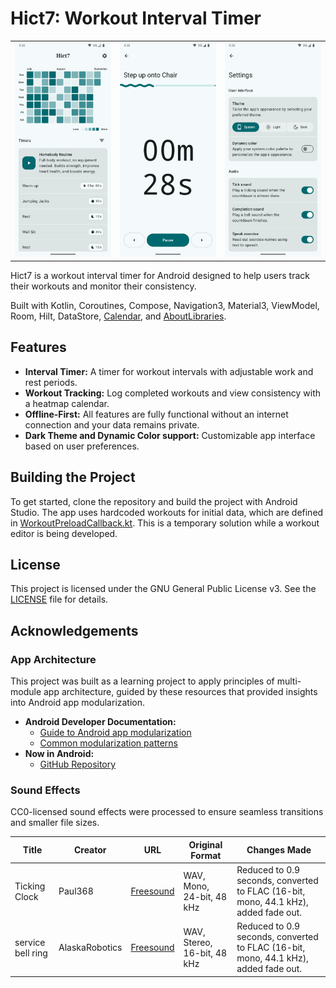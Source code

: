 # Hict7: Workout Interval Timer

<table>
  <tr>
    <td>
      <img src="screenshots/sc1.webp" alt="Home Screen" width="200">
    </td>
    <td>
      <img src="screenshots/sc2.webp" alt="Timer Screen" width="200">
    </td>
    <td>
      <img src="screenshots/sc3.webp" alt="Settings screen" width="200">
    </td>
  </tr>
</table>

Hict7 is a workout interval timer for Android designed to help users track their workouts and
monitor their consistency.

Built with Kotlin, Coroutines, Compose, Navigation3, Material3, ViewModel, Room, Hilt,
DataStore, [Calendar](https://github.com/kizitonwose/Calendar),
and [AboutLibraries](https://github.com/mikepenz/AboutLibraries).

## Features

- **Interval Timer:** A timer for workout intervals with adjustable work and rest periods.
- **Workout Tracking:** Log completed workouts and view consistency with a heatmap calendar.
- **Offline-First:** All features are fully functional without an internet connection and your data
  remains private.
- **Dark Theme and Dynamic Color support:** Customizable app interface based on user preferences.

## Building the Project

To get started, clone the repository and build the project with Android Studio. The app uses
hardcoded workouts for initial data, which are defined
in [WorkoutPreloadCallback.kt](core/database/src/main/kotlin/dev/sethdegay/hict7/core/database/WorkoutPreloadCallback.kt).
This is a temporary solution while a workout editor is being developed.

## License

This project is licensed under the GNU General Public License v3. See the [LICENSE](LICENSE) file
for details.

## Acknowledgements

### App Architecture

This project was built as a learning project to apply principles of multi-module app architecture,
guided by these resources that provided insights into Android app modularization.

- **Android Developer Documentation:**
    - [Guide to Android app modularization](https://developer.android.com/topic/modularization)
    - [Common modularization patterns](https://developer.android.com/topic/modularization/patterns)
- **Now in Android:**
    - [GitHub Repository](https://github.com/android/nowinandroid)

### Sound Effects

CC0-licensed sound effects were processed to ensure seamless transitions and smaller file sizes.

| Title             | Creator        | URL                                                                     | Original Format             | Changes Made                                                                        |
|-------------------|----------------|-------------------------------------------------------------------------|-----------------------------|-------------------------------------------------------------------------------------|
| Ticking Clock     | Paul368        | [Freesound](https://freesound.org/people/Paul368/sounds/264065/)        | WAV, Mono, 24-bit, 48 kHz   | Reduced to 0.9 seconds, converted to FLAC (16-bit, mono, 44.1 kHz), added fade out. |
| service bell ring | AlaskaRobotics | [Freesound](https://freesound.org/people/AlaskaRobotics/sounds/221515/) | WAV, Stereo, 16-bit, 48 kHz | Reduced to 0.9 seconds, converted to FLAC (16-bit, mono, 44.1 kHz), added fade out. |
